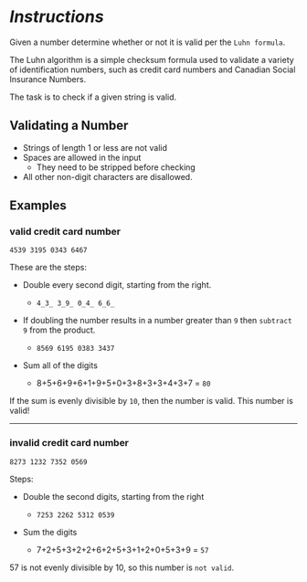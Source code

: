 # $Instructions$

Given a number determine whether or not it is valid per the `Luhn formula`.

The Luhn algorithm is a simple checksum formula used to validate a variety of identification numbers, such as credit card numbers and Canadian Social Insurance Numbers.

The task is to check if a given string is valid.

## Validating a Number

- Strings of length 1 or less are not valid
- Spaces are allowed in the input
    - They need to be stripped before checking
- All other non-digit characters are disallowed.

## Examples

### valid credit card number

`4539 3195 0343 6467`

These are the steps:

- Double every second digit, starting from the right.
    - `4_3_ 3_9_ 0_4_ 6_6_`

- If doubling the number results in a number greater than `9` then `subtract 9` from the product.
    - `8569 6195 0383 3437`
- Sum all of the digits
    - 8+5+6+9+6+1+9+5+0+3+8+3+3+4+3+7 = `80`

If the sum is evenly divisible by `10`, then the number is valid. This number is valid!

---

### invalid credit card number

`8273 1232 7352 0569`

Steps:

- Double the second digits, starting from the right
    - `7253 2262 5312 0539`

- Sum the digits
    - 7+2+5+3+2+2+6+2+5+3+1+2+0+5+3+9 = `57`

57 is not evenly divisible by 10, so this number is `not valid`.
